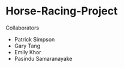 # Horse-Racing-Project

Collaborators
- Patrick Simpson
- Gary Tang
- Emily Khor
- Pasindu Samaranayake